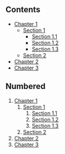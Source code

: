 ## Contents

* [Chapter 1](#ch1)
	* [Section 1](#ch1sec1)
		* [Section 1.1](#ch1sec1-1)
		* [Section 1.2](#ch1sec1-2)
		* [Section 1.3](#ch1sec1-3)
	* [Section 2](#ch1sec2)
* [Chapter 2](#ch2)
* [Chapter 3](#ch3)

## Numbered

<!-- You can do numbered lists too: -->

1. [Chapter 1](#ch1)
	  1. [Section 1](#ch1sec1)
		  1. [Section 1.1](#ch1sec1-1)
		  2. [Section 1.2](#ch1sec1-2)
		  3. [Section 1.3](#ch1sec1-3)
	  1.  [Section 2](#ch1sec2)
1. [Chapter 2](#ch2)
1. [Chapter 3](#ch3)

<!-- (With automatic list numbering if you want.) -->
